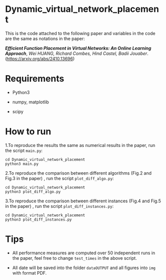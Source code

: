 # Dynamic_virtual_network_placement

This is the code attached to the following paper and variables in the code are the same as notations in the paper:

***Efficient Function Placement in Virtual Networks: An Online Learning Approach***, *Wei HUANG, Richard Combes, Hind Castel, Badii Jouaber*. (https://arxiv.org/abs/2410.13696)


# Requirements

- Python3

- numpy, matplotlib

- scipy


# How to run

1.To reproduce the results the same as numerical results in the paper, run the script `main.py`:
```
cd Dynamic_virtual_network_placement
python3 main.py
```
2.To reproduce the comparison between different algorithms (Fig.2 and Fig.3 in the paper) , run the script `plot_diff_algo.py`:
```
cd Dynamic_virtual_network_placement
python3 plot_diff_algo.py
```
3.To reproduce the comparison between different instances (Fig.4 and Fig.5 in the paper) , run the script `plot_diff_instances.py`:
```
cd Dynamic_virtual_network_placement
python3 plot_diff_instances.py
```

# Tips
- All performance measures are computed over 50 independent runs in the paper, feel free to change `test_times` in the above script.

- All date will be saved into the folder `dataOUTPUT` and all figures into `img` with format PDF.

